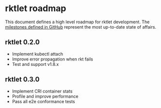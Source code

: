 # rktlet roadmap

This document defines a high level roadmap for rktlet development.
The [milestones defined in GitHub](https://github.com/kubernetes-incubator/rktlet/milestones) represent the most up-to-date state of affairs.

## rktlet 0.2.0

- Implement kubectl attach
- Improve error propagation when rkt fails 
- Test and support v1.8.x

## rktlet 0.3.0

- Implement CRI container stats
- Profile and improve performance
- Pass all e2e conformance tests
